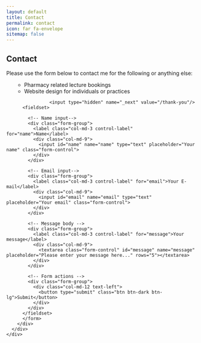 ```yaml
---
layout: default
title: Contact
permalink: contact
icon: far fa-envelope
sitemap: false
---
```

## Contact
Please use the form below to contact me for the following or anything else:

<ul class="list-unstyled">
        <ul>
            <li>Pharmacy related lecture bookings</li>
            <li>Website design for individuals or practices</li>
        </ul>
</ul>


<div class="container">
	<div class="row">
      <div class="col-md-6 col-md-offset-3">
        <div class="well well-sm">
          <form class="form-horizontal" action="https://formspree.io/{{site.email}}" method="post">

					<input type="hidden" name="_next" value="/thank-you"/>
          <fieldset>

            <!-- Name input-->
            <div class="form-group">
              <label class="col-md-3 control-label" for="name">Name</label>
              <div class="col-md-9">
                <input id="name" name="name" type="text" placeholder="Your name" class="form-control">
              </div>
            </div>

            <!-- Email input-->
            <div class="form-group">
              <label class="col-md-3 control-label" for="email">Your E-mail</label>
              <div class="col-md-9">
                <input id="email" name="email" type="text" placeholder="Your email" class="form-control">
              </div>
            </div>

            <!-- Message body -->
            <div class="form-group">
              <label class="col-md-3 control-label" for="message">Your message</label>
              <div class="col-md-9">
                <textarea class="form-control" id="message" name="message" placeholder="Please enter your message here..." rows="5"></textarea>
              </div>
            </div>

            <!-- Form actions -->
            <div class="form-group">
              <div class="col-md-12 text-left">
                <button type="submit" class="btn btn-dark btn-lg">Submit</button>
              </div>
            </div>
          </fieldset>
          </form>
        </div>
      </div>
	</div>
</div>

